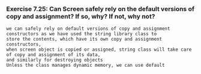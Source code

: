 ###  Exercise 7.25: Can Screen safely rely on the default versions of copy and assignment? If so, why? If not, why not?

    we can safely rely on default versions of copy and assignment constructors as we have used the string library class to
    store the contents, which have its own copy and assignment constructors, 
    when screen object is copied or assigned, string class will take care of copy and assignment of its data,
    and similarly for destroying objects 
    Unless the class manages dynamic memory, we can use default 